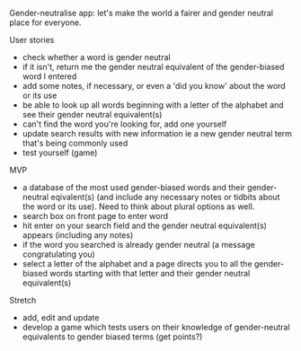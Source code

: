 Gender-neutralise app: let's make the world a fairer and gender neutral place for everyone.

User stories
* check whether a word is gender neutral
* if it isn't, return me the gender neutral equivalent of the gender-biased word I entered
* add some notes, if necessary, or even a 'did you know'  about the word or its use
* be able to look up all words beginning with a letter of the alphabet and see their gender neutral equivalent(s)
* can't find the word you're looking for, add one yourself
* update search results with new information ie a new gender neutral term that's being commonly used
* test yourself (game)

MVP
* a database of the most used gender-biased words and their gender-neutral eqivalent(s) (and include any necessary notes or tidbits about the word or its use). Need to think about plural options as well.
* search box on front page to enter word
* hit enter on your search field and the gender neutral equivalent(s) appears (including any notes)
* if the word you searched is already gender neutral (a message congratulating you)
* select a letter of the alphabet and a page directs you to all the gender-biased words starting with that letter and their gender neutral equivalent(s)

Stretch
* add, edit and update
* develop a game which tests users on their knowledge of gender-neutral equivalents to gender biased terms (get points?)
